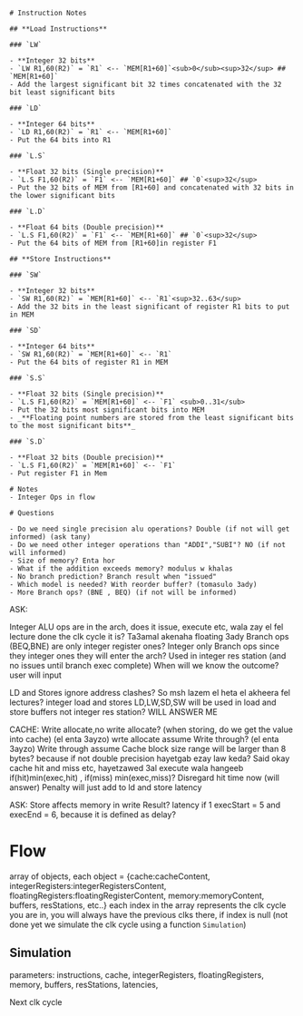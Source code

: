     # Instruction Notes

    ## **Load Instructions**

    ### `LW`

    - **Integer 32 bits**
    - `LW R1,60(R2)` = `R1` <-- `MEM[R1+60]`<sub>0</sub><sup>32</sup> ## `MEM[R1+60]`
    - Add the largest significant bit 32 times concatenated with the 32 bit least significant bits

    ### `LD`

    - **Integer 64 bits**
    - `LD R1,60(R2)` = `R1` <-- `MEM[R1+60]`
    - Put the 64 bits into R1

    ### `L.S`

    - **Float 32 bits (Single precision)**
    - `L.S F1,60(R2)` = `F1` <-- `MEM[R1+60]` ## `0`<sup>32</sup>
    - Put the 32 bits of MEM from [R1+60] and concatenated with 32 bits in the lower significant bits

    ### `L.D`

    - **Float 64 bits (Double precision)**
    - `L.S F1,60(R2)` = `F1` <-- `MEM[R1+60]` ## `0`<sup>32</sup>
    - Put the 64 bits of MEM from [R1+60]in register F1

    ## **Store Instructions**

    ### `SW`

    - **Integer 32 bits**
    - `SW R1,60(R2)` = `MEM[R1+60]` <-- `R1`<sup>32..63</sup>
    - Add the 32 bits in the least significant of register R1 bits to put in MEM

    ### `SD`

    - **Integer 64 bits**
    - `SW R1,60(R2)` = `MEM[R1+60]` <-- `R1`
    - Put the 64 bits of register R1 in MEM

    ### `S.S`

    - **Float 32 bits (Single precision)**
    - `L.S F1,60(R2)` = `MEM[R1+60]` <-- `F1` <sub>0..31</sub>
    - Put the 32 bits most significant bits into MEM
    - _**Floating point numbers are stored from the least significant bits to the most significant bits**_

    ### `S.D`

    - **Float 32 bits (Double precision)**
    - `L.S F1,60(R2)` = `MEM[R1+60]` <-- `F1`
    - Put register F1 in Mem

    # Notes
    - Integer Ops in flow

    # Questions

    - Do we need single precision alu operations? Double (if not will get informed) (ask tany)
    - Do we need other integer operations than "ADDI","SUBI"? NO (if not will informed)
    - Size of memory? Enta hor
    - What if the addition exceeds memory? modulus w khalas
    - No branch prediction? Branch result when "issued"
    - Which model is needed? With reorder buffer? (tomasulo 3ady)
    - More Branch ops? (BNE , BEQ) (if not will be informed)

ASK:

Integer ALU ops are in the arch, does it issue, execute etc, wala zay el fel lecture done the clk cycle it is? Ta3amal akenaha floating 3ady
Branch ops (BEQ,BNE) are only integer register ones? Integer only
Branch ops since they integer ones they will enter the arch? Used in integer res station (and no issues until branch exec complete)
When will we know the outcome? user will input

LD and Stores ignore address clashes? So msh lazem el heta el akheera fel lectures?
integer load and stores LD,LW,SD,SW will be used in load and store buffers not integer res station? WILL ANSWER ME

CACHE:
Write allocate,no write allocate? (when storing, do we get the value into cache) (el enta 3ayzo) wrte allocate
assume Write through? (el enta 3ayzo) Write through
assume Cache block size range will be larger than 8 bytes? because if not double precision hayetgab ezay law keda? Said okay
cache hit and miss etc, hayetzawed 3al execute wala hangeeb if(hit)min(exec,hit) , if(miss) min(exec,miss)? Disregard hit time now (will answer) Penalty will just add to ld and store latency

ASK:
Store affects memory in write Result?
latency if 1 execStart = 5 and execEnd = 6, because it is defined as delay?

# Flow

array of objects, each object = {cache:cacheContent, integerRegisters:integerRegistersContent, floatingRegisters:floatingRegisterContent, memory:memoryContent, buffers, resStations, etc..}
each index in the array represents the clk cycle you are in, you will always have the previous clks there, if index is null (not done yet we simulate the clk cycle using a function `Simulation`)

## Simulation

parameters:
instructions,
cache,
integerRegisters,
floatingRegisters,
memory,
buffers,
resStations,
latencies,

Next clk cycle

